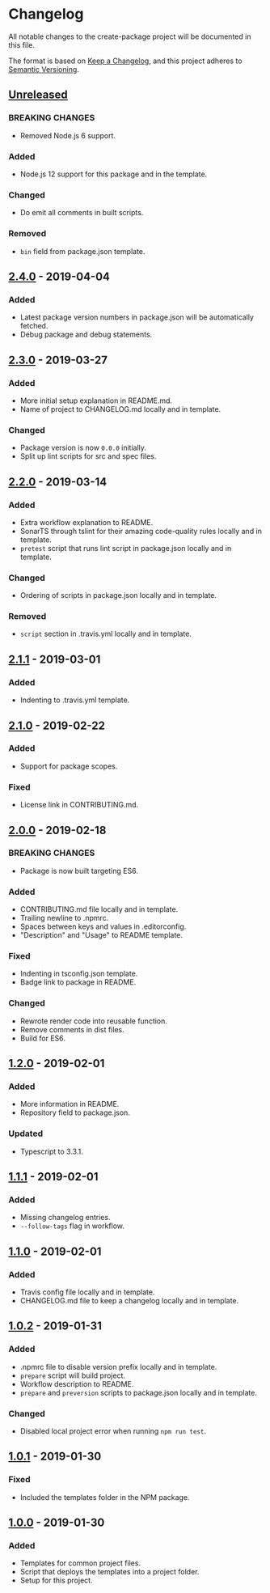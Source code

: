 # Changelog
All notable changes to the create-package project will be documented in this file.

The format is based on [Keep a Changelog](https://keepachangelog.com/en/1.0.0/),
and this project adheres to [Semantic Versioning](https://semver.org/spec/v2.0.0.html).

## [Unreleased]
### BREAKING CHANGES
- Removed Node.js 6 support.

### Added
- Node.js 12 support for this package and in the template.

### Changed
- Do emit all comments in built scripts.

### Removed
- `bin` field from package.json template.

## [2.4.0] - 2019-04-04
### Added
- Latest package version numbers in package.json will be automatically fetched.
- Debug package and debug statements.

## [2.3.0] - 2019-03-27
### Added
- More initial setup explanation in README.md.
- Name of project to CHANGELOG.md locally and in template.

### Changed
- Package version is now `0.0.0` initially.
- Split up lint scripts for src and spec files.

## [2.2.0] - 2019-03-14
### Added
- Extra workflow explanation to README.
- SonarTS through tslint for their amazing code-quality rules locally and in template.
- `pretest` script that runs lint script in package.json locally and in template.

### Changed
- Ordering of scripts in package.json locally and in template.

### Removed
- `script` section in .travis.yml locally and in template.

## [2.1.1] - 2019-03-01
### Added
- Indenting to .travis.yml template.

## [2.1.0] - 2019-02-22
### Added
- Support for package scopes.

### Fixed
- License link in CONTRIBUTING.md.

## [2.0.0] - 2019-02-18
### BREAKING CHANGES
- Package is now built targeting ES6.

### Added
- CONTRIBUTING.md file locally and in template.
- Trailing newline to .npmrc.
- Spaces between keys and values in .editorconfig.
- "Description" and "Usage" to README template.

### Fixed
- Indenting in tsconfig.json template.
- Badge link to package in README.

### Changed
- Rewrote render code into reusable function.
- Remove comments in dist files.
- Build for ES6.

## [1.2.0] - 2019-02-01
### Added
- More information in README.
- Repository field to package.json.

### Updated
- Typescript to 3.3.1.

## [1.1.1] - 2019-02-01
### Added
- Missing changelog entries.
- `--follow-tags` flag in workflow.

## [1.1.0] - 2019-02-01
### Added
- Travis config file locally and in template.
- CHANGELOG.md file to keep a changelog locally and in template.

## [1.0.2] - 2019-01-31
### Added
- .npmrc file to disable version prefix locally and in template.
- `prepare` script will build project.
- Workflow description to README.
- `prepare` and `preversion` scripts to package.json locally and in template.

### Changed
- Disabled local project error when running `npm run test`.

## [1.0.1] - 2019-01-30
### Fixed
- Included the templates folder in the NPM package.

## [1.0.0] - 2019-01-30
### Added
- Templates for common project files.
- Script that deploys the templates into a project folder.
- Setup for this project.

[Unreleased]: https://github.com/Ionaru/create-package/compare/2.4.0...HEAD
[2.4.0]: https://github.com/Ionaru/create-package/compare/2.3.0...2.4.0
[2.3.0]: https://github.com/Ionaru/create-package/compare/2.2.0...2.3.0
[2.2.0]: https://github.com/Ionaru/create-package/compare/2.1.1...2.2.0
[2.1.1]: https://github.com/Ionaru/create-package/compare/2.1.0...2.1.1
[2.1.0]: https://github.com/Ionaru/create-package/compare/2.0.0...2.1.0
[2.0.0]: https://github.com/Ionaru/create-package/compare/1.2.0...2.0.0
[1.2.0]: https://github.com/Ionaru/create-package/compare/1.1.1...1.2.0
[1.1.1]: https://github.com/Ionaru/create-package/compare/1.1.0...1.1.1
[1.1.0]: https://github.com/Ionaru/create-package/compare/1.0.2...1.1.0
[1.0.2]: https://github.com/Ionaru/create-package/compare/1.0.1...1.0.2
[1.0.1]: https://github.com/Ionaru/create-package/compare/1.0.0...1.0.1
[1.0.0]: https://github.com/Ionaru/create-package/compare/8a86e89...1.0.0
